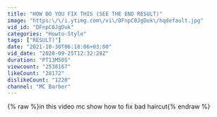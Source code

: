 ```yaml
---
title: "HOW DO YOU FIX THIS (SEE THE END RESULT)"
image: "https:\/\/i.ytimg.com\/vi\/DFnpC0JgDuk\/hqdefault.jpg"
vid_id: "DFnpC0JgDuk"
categories: "Howto-Style"
tags: ["RESULT)"]
date: "2021-10-30T06:18:06+03:00"
vid_date: "2020-09-25T12:32:28Z"
duration: "PT13M50S"
viewcount: "2538167"
likeCount: "28172"
dislikeCount: "1220"
channel: "MC Barber"
---
```

{% raw %}in this video mc show how to fix bad haircut{% endraw %}
